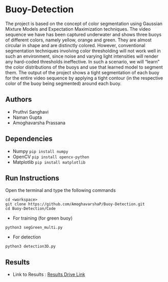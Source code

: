 # Buoy-Detection
The project is based on the concept of color segmentation using Gaussian Mixture Models and
Expectation Maximization techniques. The video sequence we have has been captured underwater
and shows three buoys of different colors, namely yellow, orange and green. They are almost circular in shape
and are distinctly colored. However, conventional segmentation techniques involving color thresholding will
not work well in such an environment, since noise and varying light intensities will render any hard-coded
thresholds ineffective. In such a scenario, we will “learn” the color distributions of the buoys and use that 
learned model to segment them. The output of the project shows a tight segmentation of each buoy for
the entire video sequence by applying a tight contour (in the respective color of the buoy being segmented)
around each buoy.

## Authors
- Pruthvi Sanghavi
- Naman Gupta
- Amoghavarsha Prassana

## Dependencies
- Numpy ```pip install numpy```
- OpenCV ```pip install opencv-python```
- Matplotlib ```pip install matplotlib```

## Run Instructions
Open the terminal and type the following commands
```
cd <workspace>
git clone https://github.com/AmoghavarshaP/Buoy-Detection.git
cd Buoy-Detection/Code
```
- For training (for green buoy)
```
python3 segGreen_multi.py
```
- For detection
```
python3 detection3D.py
```
## Results
- Link to Results : [Results Drive Link](https://drive.google.com/drive/u/0/folders/17eO_HZwCzxNqrd-DXKExQSckOnobPJWr)
